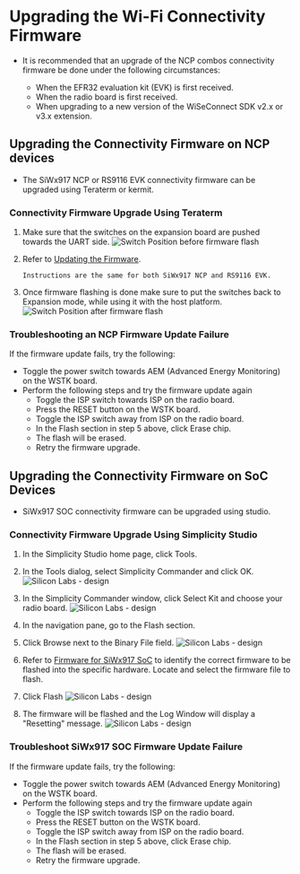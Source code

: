# Upgrading the Wi-Fi Connectivity Firmware

- It is recommended that an upgrade of the NCP combos connectivity firmware be done under the following circumstances:

  - When the EFR32 evaluation kit (EVK) is first received.
  - When the radio board is first received.
  - When upgrading to a new version of the WiSeConnect SDK v2.x or v3.x extension.

## Upgrading the Connectivity Firmware on NCP devices

- The SiWx917 NCP or RS9116 EVK connectivity firmware can be upgraded using Teraterm or kermit.

### Connectivity Firmware Upgrade Using Teraterm

1. Make sure that the switches on the expansion board are pushed towards the UART side.
![Switch Position before firmware flash](images/si917-board.png)

2. Refer to [Updating the Firmware](https://docs.silabs.com/rs9116/wiseconnect/2.0/update-evk-firmware).

    ```shell
    Instructions are the same for both SiWx917 NCP and RS9116 EVK.
    ```

3. Once firmware flashing is done make sure to put the switches back to Expansion mode, while using it with the host platform.
![Switch Position after firmware flash](images/mg21-si917-board.jpg)

### Troubleshooting an NCP Firmware Update Failure

If the firmware update fails, try the following:
  - Toggle the power switch towards AEM (Advanced Energy Monitoring) on the WSTK board.
  - Perform the following steps and try the firmware update again
     - Toggle the ISP switch towards ISP on the radio board.
     - Press the RESET button on the WSTK board.
     - Toggle the ISP switch away from ISP on the radio board.
     - In the Flash section in step 5 above, click Erase chip.
     - The flash will be erased.
     - Retry the firmware upgrade.

## Upgrading the Connectivity Firmware on SoC Devices

- SiWx917 SOC connectivity firmware can be upgraded using studio.

### Connectivity Firmware Upgrade Using Simplicity Studio
  
1. In the Simplicity Studio home page, click Tools.
   
2. In the Tools dialog, select Simplicity Commander and click OK.
![Silicon Labs - design](./images/select-commander.png)

3. In the Simplicity Commander window, click Select Kit and choose your radio board.
![Silicon Labs - design](./images/commander-select-board.png)

4. In the navigation pane, go to the Flash section.
   
5. Click Browse next to the Binary File field.
![Silicon Labs - design](./images/select-flash-option-in-commander.png)

6. Refer to [Firmware for SiWx917 SoC](/matter/<docspace-docleaf-version>/matter-prerequisites/matter-artifacts#siwx917-firmware-for-siwx917-soc) to identify the correct firmware to be flashed into the specific hardware. Locate and select the firmware file to flash. 
   
7. Click Flash
![Silicon Labs - design](./images/commander-click-flash-button.png)

8. The firmware will be flashed and the Log Window will display a "Resetting" message.
![Silicon Labs - design](./images/commander-flash-success.png)

### Troubleshoot SiWx917 SOC Firmware Update Failure

If the firmware update fails, try the following:

  - Toggle the power switch towards AEM (Advanced Energy Monitoring) on the WSTK board.
  - Perform the following steps and try the firmware update again
     - Toggle the ISP switch towards ISP on the radio board.
     - Press the RESET button on the WSTK board.
     - Toggle the ISP switch away from ISP on the radio board.
     - In the Flash section in step 5 above, click Erase chip.
     - The flash will be erased.
     - Retry the firmware upgrade.